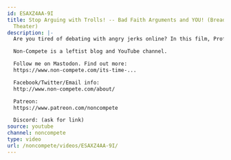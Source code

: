 ```yaml
---
id: ESAXZ4AA-9I
title: Stop Arguing with Trolls! -- Bad Faith Arguments and YOU! (Breadville Puppet
  Theater)
description: |-
  Are you tired of debating with angry jerks online? In this film, Professor Carrot teaches us how to avoid Bad Faith Arguments with the "IDGAF" formula!

  Non-Compete is a leftist blog and YouTube channel.

  Follow me on Mastodon. Find out more:
  https://www.non-compete.com/its-time-...

  Facebook/Twitter/Email info:
  http://www.non-compete.com/about/

  Patreon:
  https://www.patreon.com/noncompete

  Discord: (ask for link)
source: youtube
channel: noncompete
type: video
url: /noncompete/videos/ESAXZ4AA-9I/
---
```

